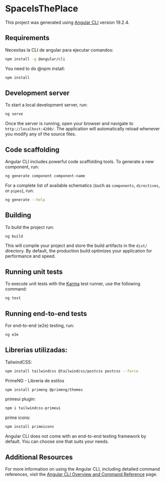 # SpaceIsThePlace

This project was generated using [Angular CLI](https://github.com/angular/angular-cli) version 19.2.4.



## Requirements

Necesitas la CLI de angular para ejecutar comandos:
```bash
npm install -g @angular/cli
```

You need to do @npm install:
```bash
npm install
```



## Development server

To start a local development server, run:

```bash
ng serve
```

Once the server is running, open your browser and navigate to `http://localhost:4200/`. The application will automatically reload whenever you modify any of the source files.

## Code scaffolding

Angular CLI includes powerful code scaffolding tools. To generate a new component, run:

```bash
ng generate component component-name
```

For a complete list of available schematics (such as `components`, `directives`, or `pipes`), run:

```bash
ng generate --help
```

## Building

To build the project run:

```bash
ng build
```

This will compile your project and store the build artifacts in the `dist/` directory. By default, the production build optimizes your application for performance and speed.

## Running unit tests

To execute unit tests with the [Karma](https://karma-runner.github.io) test runner, use the following command:

```bash
ng test
```

## Running end-to-end tests

For end-to-end (e2e) testing, run:

```bash
ng e2e
```

## Librerias utilizadas:

TailwindCSS:
```bash
npm install tailwindcss @tailwindcss/postcss postcss --force
```

PrimeNG - Libreria de estilos
```bash
npm install primeng @primeng/themes
```

primeui plugin:
```bash
npm i tailwindcss-primeui
```

prime icons:
```bash
npm install primeicons
```

Angular CLI does not come with an end-to-end testing framework by default. You can choose one that suits your needs.

## Additional Resources

For more information on using the Angular CLI, including detailed command references, visit the [Angular CLI Overview and Command Reference](https://angular.dev/tools/cli) page.
